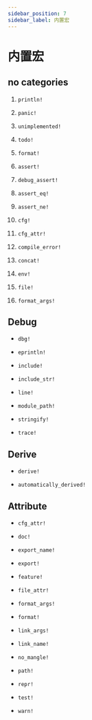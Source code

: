 ```yaml
---
sidebar_position: 7
sidebar_label: 内置宏
---
```


# 内置宏

## no categories
1. `println!` 

2. `panic!`

3. `unimplemented!`

4. `todo!`

5. `format!`

6. `assert!`

7. `debug_assert!`

8. `assert_eq!`

9. `assert_ne!`

10. `cfg!`

11. `cfg_attr!`

12. `compile_error!`

13. `concat!`

14. `env!`

15. `file!`

16. `format_args!`

## Debug
+ `dbg!`

+ `eprintln!`

+ `include!`

+ `include_str!`

+ `line!`

+ `module_path!`

+ `stringify!`

+ `trace!`

## Derive
+ `derive!`

+ `automatically_derived!`

## Attribute
+ `cfg_attr!`

+ `doc!`

+ `export_name!`

+ `export!`

+ `feature!`

+ `file_attr!`

+ `format_args!`

+ `format!`

+ `link_args!`

+ `link_name!`

+ `no_mangle!`

+ `path!`

+ `repr!`

+ `test!`

+ `warn!`
